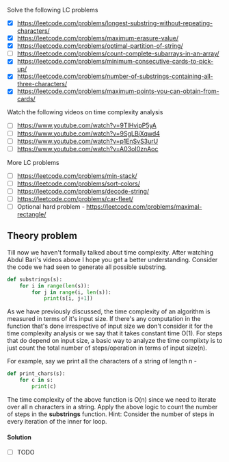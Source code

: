 Solve the following LC problems
- [x] https://leetcode.com/problems/longest-substring-without-repeating-characters/
- [x] https://leetcode.com/problems/maximum-erasure-value/
- [x] https://leetcode.com/problems/optimal-partition-of-string/
- [ ] https://leetcode.com/problems/count-complete-subarrays-in-an-array/
- [x] https://leetcode.com/problems/minimum-consecutive-cards-to-pick-up/
- [x] https://leetcode.com/problems/number-of-substrings-containing-all-three-characters/
- [x] https://leetcode.com/problems/maximum-points-you-can-obtain-from-cards/

Watch the following videos on time complexity analysis
- [ ] https://www.youtube.com/watch?v=9TlHvipP5yA 
- [ ] https://www.youtube.com/watch?v=9SgLBjXqwd4
- [ ] https://www.youtube.com/watch?v=p1EnSvS3urU
- [ ] https://www.youtube.com/watch?v=A03oI0znAoc

More LC problems
- [ ] https://leetcode.com/problems/min-stack/
- [ ] https://leetcode.com/problems/sort-colors/
- [ ] https://leetcode.com/problems/decode-string/
- [ ] https://leetcode.com/problems/car-fleet/
- [ ] Optional hard problem - https://leetcode.com/problems/maximal-rectangle/

## Theory problem

Till now we haven't formally talked about time complexity. After watching Abdul Bari's videos above I hope you get a better understanding.
Consider the code we had seen to generate all possible substring.
```python
def substrings(s):
    for i in range(len(s)):
        for j in range(i, len(s)):
            print(s[i, j+1])
```

As we have previously discussed, the time complexity of an algorithm is measured in terms of it's input size. If there's any computation in the function that's done irrespective of input size we don't consider it for the time complexity analysis or we say that it takes constant time O(1). For steps that do depend on input size, a basic way to analyze the time complixty is to just count the total number of steps/operation in terms of input size(n). 

For example, say we print all the characters of a string of length n -
```python
def print_chars(s):
    for c in s:
        print(c)
```

The time complexity of the above function is O(n) since we need to iterate over all n characters in a string. Apply the above logic to count the number of steps in the **substrings** function. Hint: Consider the number of steps in every iteration of the inner for loop.

#### Solution
- [ ] TODO
